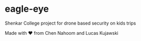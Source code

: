 # eagle-eye
Shenkar College project for drone based security on kids trips

Made with ❤ from Chen Nahoom and Lucas Kujawski